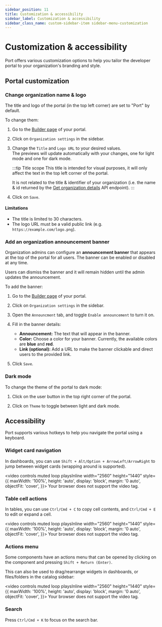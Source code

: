 ```yaml
---
sidebar_position: 11
title: Customization & accessibility
sidebar_label: Customization & accessibility
sidebar_class_name: custom-sidebar-item sidebar-menu-customization
---
```


# Customization & accessibility

Port offers various customization options to help you tailor the developer portal to your organization's branding and style.

## Portal customization

### Change organization name & logo

The title and logo of the portal (in the top left corner) are set to "Port" by default.  

To change them:

1. Go to the [Builder page](https://app.getport.io/settings/data-model) of your portal.

2. Click on `Organization settings` in the sidebar.

3. Change the `Title` and `Logo URL` to your desired values.  
   The previews will update automatically with your changes, one for light mode and one for dark mode.

   :::tip Title scope
   This title is intended for visual purposes, it will only affect the text in the top left corner of the portal.  

   It is not related to the title & identifier of your organization (i.e. the name & id returned by the [Get organization details](/api-reference/get-organization-details) API endpoint).
   :::

4. Click on `Save`.

#### Limitations

- The title is limited to 30 characters.
- The logo URL must be a valid public link (e.g. `https://example.com/logo.png`).

### Add an organization announcement banner

Organization admins can configure an **announcement banner** that appears at the top of the portal for all users. The banner can be enabled or disabled at any time.  

Users can dismiss the banner and it will remain hidden until the admin updates the announcement.

To add the banner:

1. Go to the [Builder page](https://app.getport.io/settings/data-model) of your portal.

2. Click on `Organization settings` in the sidebar.

3. Open the `Announcment` tab, and toggle `Enable announcement` to turn it on.

4. Fill in the banner details:
    - **Announcement:** The text that will appear in the banner.
    - **Color:** Choose a color for your banner. Currently, the available colors are **blue** and **red**.
    - **Link (optional):** Add a URL to make the banner clickable and direct users to the provided link.

5. Click `Save`.


### Dark mode

To change the theme of the portal to dark mode:

1. Click on the user button in the top right corner of the portal.

2. Click on `Theme` to toggle between light and dark mode.

## Accessibility

Port supports various hotkeys to help you navigate the portal using a keyboard.

### Widget card navigation

In dashboards, you can use `Shift + Alt/Option + ArrowLeft/ArrowRight` to jump between widget cards (wrapping around is supported).

<video controls muted loop playsInline width="2560"
  height="1440"
  style={{
    maxWidth: '100%',
    height: 'auto',
    display: 'block',
    margin: '0 auto',
    objectFit: 'cover',
  }}>
  <source src="/img/customization/widgetNavigation.mp4" type="video/mp4" />
  Your browser does not support the video tag.
</video>

### Table cell actions

In tables, you can use `Ctrl/Cmd + C` to copy cell contents, and `Ctrl/Cmd + E` to edit or expand a cell.

<video controls muted loop playsInline width="2560"
  height="1440"
  style={{
    maxWidth: '100%',
    height: 'auto',
    display: 'block',
    margin: '0 auto',
    objectFit: 'cover',
  }}>
  <source src="/img/customization/tableNavigation.mp4" type="video/mp4" />
  Your browser does not support the video tag.
</video>

### Actions menu

Some components have an actions menu that can be opened by clicking on the component and pressing `Shift + Return (Enter)`.

This can also be used to drag/rearrange widgets in dashboards, or files/folders in the catalog sidebar:

<video controls muted loop playsInline width="2560"
  height="1440"
  style={{
    maxWidth: '100%',
    height: 'auto',
    display: 'block',
    margin: '0 auto',
    objectFit: 'cover',
  }}>
  <source src="/img/customization/sidebarSort.mp4" type="video/mp4" />
  Your browser does not support the video tag.
</video>

### Search

Press `Ctrl/Cmd + K` to focus on the search bar.